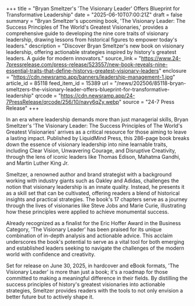 +++
title = "Bryan Smeltzer's 'The Visionary Leader' Offers Blueprint for Transformative Leadership"
date = "2025-06-10T07:00:21Z"
draft = false
summary = "Bryan Smeltzer's upcoming book, 'The Visionary Leader: The Success Principles of The World's Greatest Visionaries,' provides a comprehensive guide to developing the nine core traits of visionary leadership, drawing lessons from historical figures to empower today's leaders."
description = "Discover Bryan Smeltzer's new book on visionary leadership, offering actionable strategies inspired by history's greatest leaders. A guide for modern innovators."
source_link = "https://www.24-7pressrelease.com/press-release/523557/new-book-reveals-nine-essential-traits-that-define-historys-greatest-visionary-leaders"
enclosure = "https://cdn.newsramp.app/banners/leadership-management-1.jpg"
article_id = 85118
feed_item_id = 15389
url = "/news/202506/85118-bryan-smeltzers-the-visionary-leader-offers-blueprint-for-transformative-leadership"
qrcode = "https://cdn.newsramp.app/24-7PressRelease/qrcode/256/10/navy6qZy.webp"
source = "24-7 Press Release"
+++

<p>In an era where leadership demands more than just managerial skills, Bryan Smeltzer's 'The Visionary Leader: The Success Principles of The World's Greatest Visionaries' arrives as a critical resource for those aiming to leave a lasting impact. Published by LiquidMind Press, this 286-page book breaks down the essence of visionary leadership into nine learnable traits, including Clear Vision, Unwavering Courage, and Disruptive Creativity, through the lens of iconic leaders like Thomas Edison, Mahatma Gandhi, and Martin Luther King Jr.</p><p>Smeltzer, a renowned author and brand strategist with a background working with industry giants such as Oakley and Adidas, challenges the notion that visionary leadership is an innate quality. Instead, he presents it as a skill set that can be cultivated, offering readers a blend of historical insights and practical strategies. The book's 17 chapters serve as a journey through the lives of visionaries like Steve Jobs and Marie Curie, illustrating how these principles were applied to achieve monumental success.</p><p>Already recognized as a finalist for the Eric Hoffer Award in the Business Category, 'The Visionary Leader' has been praised for its unique combination of in-depth analysis and actionable advice. This acclaim underscores the book's potential to serve as a vital tool for both emerging and established leaders seeking to navigate the challenges of the modern world with confidence and creativity.</p><p>Set for release on June 30, 2025, in hardcover and eBook formats, 'The Visionary Leader' is more than just a book; it's a roadmap for those committed to making a meaningful difference in their fields. By distilling the success principles of history's greatest visionaries into actionable strategies, Smeltzer provides readers with the tools to not only envision a better future but to actively shape it.</p>